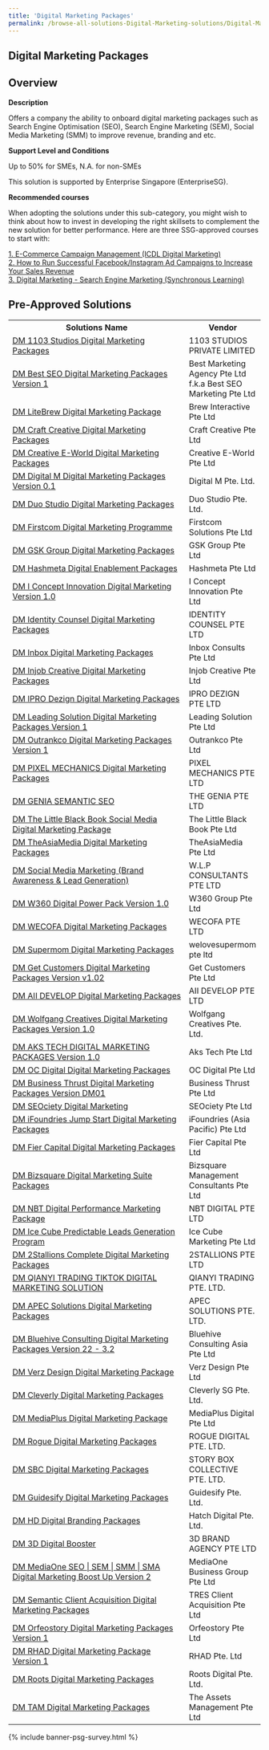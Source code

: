 ```yaml
---
title: 'Digital Marketing Packages'
permalink: /browse-all-solutions-Digital-Marketing-solutions/Digital-Marketing-Packages
---
```


## Digital Marketing Packages
## Overview

**Description**

Offers a company the ability to onboard digital marketing packages such as Search Engine Optimisation (SEO), Search Engine Marketing (SEM), Social Media Marketing (SMM) to improve revenue, branding and etc.

**Support Level and Conditions**

Up to 50% for SMEs, N.A. for non-SMEs

This solution is supported by Enterprise Singapore (EnterpriseSG).

**Recommended courses**

When adopting the solutions under this sub-category, you might wish to think about how to invest in developing the right skillsets to complement the new solution for better performance. Here are three SSG-approved courses to start with:

<a href='https://sfec.enterprisejobskills.gov.sg/Course_Internet/CourseDetail.aspx?CoursesReferenceNumber=TGS-2020505701'  target='_blank' rel='noopener'>1. E-Commerce Campaign Management (ICDL Digital Marketing) </a><br>
<a href='https://sfec.enterprisejobskills.gov.sg/Course_Internet/CourseDetail.aspx?CoursesReferenceNumber=TGS-2021007092'  target='_blank' rel='noopener'>2. How to Run Successful Facebook/Instagram Ad Campaigns to Increase Your Sales Revenue</a><br>
<a href='https://sfec.enterprisejobskills.gov.sg/Course_Internet/CourseDetail.aspx?CoursesReferenceNumber=TGS-2020501668'  target='_blank' rel='noopener'>3. Digital Marketing - Search Engine Marketing (Synchronous Learning)</a><br>

## Pre-Approved Solutions

<table>
<tr>
<th style='width: auto;'><b>Solutions Name</b></th>
<th style='width: 30%;'><b>Vendor</b></th>
</tr>
<tr>
<td><a href='/productivity-solutions-grant/solutionrepo/201716835N-DM-1103-Studos-Dgtl-Mrktng-Pkg' target='_blank'>DM 1103 Studios Digital Marketing Packages</a><br></td>
<td>1103 STUDIOS PRIVATE LIMITED</td>
</tr>
<tr>
<td><a href='/productivity-solutions-grant/solutionrepo/201936773M-DM-Bst-SEO-Dgtl-Mrktng-Pkg-v-1' target='_blank'>DM Best SEO Digital Marketing Packages Version 1</a><br></td>
<td>Best Marketing Agency Pte Ltd f.k.a Best SEO Marketing Pte Ltd</td>
</tr>
<tr>
<td><a href='/productivity-solutions-grant/solutionrepo/201705156N-DM-LtBrw-Dgtl-Mrktng-Pckg' target='_blank'>DM LiteBrew Digital Marketing Package</a><br></td>
<td>Brew Interactive Pte Ltd</td>
</tr>
<tr>
<td><a href='/productivity-solutions-grant/solutionrepo/201920974R-DM-Crft-Crtv-Dgtl-Mrktng-Pkg' target='_blank'>DM Craft Creative Digital Marketing Packages</a><br></td>
<td>Craft Creative Pte Ltd</td>
</tr>
<tr>
<td><a href='/productivity-solutions-grant/solutionrepo/200200017N-DM-Crtv-EWorld-Dgtl-Mrktng-Pkg' target='_blank'>DM Creative E-World Digital Marketing Packages</a><br></td>
<td>Creative E-World Pte Ltd</td>
</tr>
<tr>
<td><a href='/productivity-solutions-grant/solutionrepo/201900904K-DM-Dgtl-M-Dgtl-Mrktng-Pkg-v-0-1' target='_blank'>DM Digital M Digital Marketing Packages Version 0.1</a><br></td>
<td>Digital M Pte. Ltd.</td>
</tr>
<tr>
<td><a href='/productivity-solutions-grant/solutionrepo/201435362R-DM-Duo-Studo-Dgtl-Mrktng-Pkg' target='_blank'>DM Duo Studio Digital Marketing Packages</a><br></td>
<td>Duo Studio Pte. Ltd.</td>
</tr>
<tr>
<td><a href='/productivity-solutions-grant/solutionrepo/201119905W-DM-Frstcom-Dgtl-Mrktng-Progrmm' target='_blank'>DM Firstcom Digital Marketing Programme</a><br></td>
<td>Firstcom Solutions Pte Ltd</td>
</tr>
<tr>
<td><a href='/productivity-solutions-grant/solutionrepo/197903957E-DM-GSK-Group-Dgtl-Mrktng-Pkg' target='_blank'>DM GSK Group Digital Marketing Packages</a><br></td>
<td>GSK Group Pte Ltd</td>
</tr>
<tr>
<td><a href='/productivity-solutions-grant/solutionrepo/201213801E-DM-Hshmt-Dgtl-Enblmnt-Pkg' target='_blank'>DM Hashmeta Digital Enablement Packages</a><br></td>
<td>Hashmeta Pte Ltd</td>
</tr>
<tr>
<td><a href='/productivity-solutions-grant/solutionrepo/201215396N-DM-I-Concpt-Innovton-Dgtl-Mrktng-v-1-0' target='_blank'>DM I Concept Innovation Digital Marketing Version 1.0</a><br></td>
<td>I Concept Innovation Pte Ltd</td>
</tr>
<tr>
<td><a href='/productivity-solutions-grant/solutionrepo/200715471C-DM-Idntty-Counsl-Dgtl-Mrktng-Pkg' target='_blank'>DM Identity Counsel Digital Marketing Packages</a><br></td>
<td>IDENTITY COUNSEL PTE LTD</td>
</tr>
<tr>
<td><a href='/productivity-solutions-grant/solutionrepo/201933089Z-DM-Inbox-Dgtl-Mrktng-Pkg' target='_blank'>DM Inbox Digital Marketing Packages</a><br></td>
<td>Inbox Consults Pte Ltd</td>
</tr>
<tr>
<td><a href='/productivity-solutions-grant/solutionrepo/201940665G-DM-Injob-Crtv-Dgtl-Mrktng-Pkg' target='_blank'>DM Injob Creative Digital Marketing Packages</a><br></td>
<td>Injob Creative Pte Ltd</td>
</tr>
<tr>
<td><a href='/productivity-solutions-grant/solutionrepo/201529118Z-DM-IPRO-Dzgn-Dgtl-Mrktng-Pkg' target='_blank'>DM IPRO Dezign Digital Marketing Packages</a><br></td>
<td>IPRO DEZIGN PTE LTD</td>
</tr>
<tr>
<td><a href='/productivity-solutions-grant/solutionrepo/201531216Z-DM-Ldng-Soluton-Dgtl-Mrktng-Pkg-v-1' target='_blank'>DM Leading Solution Digital Marketing Packages Version 1</a><br></td>
<td>Leading Solution Pte Ltd</td>
</tr>
<tr>
<td><a href='/productivity-solutions-grant/solutionrepo/202008698H-DM-Outrnkco-Dgtl-Mrktng-Pkg-v-1' target='_blank'>DM Outrankco Digital Marketing Packages Version 1</a><br></td>
<td>Outrankco Pte Ltd</td>
</tr>
<tr>
<td><a href='/productivity-solutions-grant/solutionrepo/201840067W-DM-PIXEL-MECHANICS-Dgtl-Mrktng-Pkg' target='_blank'>DM PIXEL MECHANICS Digital Marketing Packages</a><br></td>
<td>PIXEL MECHANICS PTE LTD</td>
</tr>
<tr>
<td><a href='/productivity-solutions-grant/solutionrepo/201916250E-DM-GENIA-SEMANTIC-SEO' target='_blank'>DM GENIA SEMANTIC SEO</a><br></td>
<td>THE GENIA PTE LTD</td>
</tr>
<tr>
<td><a href='/productivity-solutions-grant/solutionrepo/200914055M-DM-Th-Lttl-Blck-Book-Socl-Md-Dgtl-Mrktng-Pckg' target='_blank'>DM The Little Black Book Social Media Digital Marketing Package</a><br></td>
<td>The Little Black Book Pte Ltd</td>
</tr>
<tr>
<td><a href='/productivity-solutions-grant/solutionrepo/200502591G-DM-ThAsMd-Dgtl-Mrktng-Pkg' target='_blank'>DM TheAsiaMedia Digital Marketing Packages</a><br></td>
<td>TheAsiaMedia Pte Ltd</td>
</tr>
<tr>
<td><a href='/productivity-solutions-grant/solutionrepo/201930699K-DM-Socl-Md-Mrktng-Brnd-Awrnss-&-Ld-Gnrton' target='_blank'>DM Social Media Marketing (Brand Awareness & Lead Generation)</a><br></td>
<td>W.L.P CONSULTANTS PTE LTD</td>
</tr>
<tr>
<td><a href='/productivity-solutions-grant/solutionrepo/201842642W-DM-W360-Dgtl-Powr-Pck-v-1-0' target='_blank'>DM W360 Digital Power Pack Version 1.0</a><br></td>
<td>W360 Group Pte Ltd</td>
</tr>
<tr>
<td><a href='/productivity-solutions-grant/solutionrepo/201834121D-DM-WECOFA-Dgtl-Mrktng-Pkg' target='_blank'>DM WECOFA Digital Marketing Packages</a><br></td>
<td>WECOFA PTE LTD</td>
</tr>
<tr>
<td><a href='/productivity-solutions-grant/solutionrepo/201202877E-DM-Suprmom-Dgtl-Mrktng-Pkg' target='_blank'>DM Supermom Digital Marketing Packages</a><br></td>
<td>welovesupermom pte ltd</td>
</tr>
<tr>
<td><a href='/productivity-solutions-grant/solutionrepo/202005828Z-DM-Gt-Customrs-Dgtl-Mrktng-Pkg-v-v1-02' target='_blank'>DM Get Customers Digital Marketing Packages Version v1.02</a><br></td>
<td>Get Customers Pte Ltd</td>
</tr>
<tr>
<td><a href='/productivity-solutions-grant/solutionrepo/201714598G-DM-AII-DEVELOP-Dgtl-Mrktng-Pkg' target='_blank'>DM AII DEVELOP Digital Marketing Packages</a><br></td>
<td>AII DEVELOP PTE LTD</td>
</tr>
<tr>
<td><a href='/productivity-solutions-grant/solutionrepo/202020389H-DM-Wolfgng-Crtvs-Dgtl-Mrktng-Pkg-v-1-0' target='_blank'>DM Wolfgang Creatives Digital Marketing Packages Version 1.0</a><br></td>
<td>Wolfgang Creatives Pte. Ltd.</td>
</tr>
<tr>
<td><a href='/productivity-solutions-grant/solutionrepo/201535836W-DM-AKS-TECH-DIGITAL-MARKETING-PACKAGES-v-1-0' target='_blank'>DM AKS TECH DIGITAL MARKETING PACKAGES Version 1.0</a><br></td>
<td>Aks Tech Pte Ltd</td>
</tr>
<tr>
<td><a href='/productivity-solutions-grant/solutionrepo/201222016W-DM-OC-Dgtl-Dgtl-Mrktng-Pkg' target='_blank'>DM OC Digital Digital Marketing Packages</a><br></td>
<td>OC Digital Pte Ltd</td>
</tr>
<tr>
<td><a href='/productivity-solutions-grant/solutionrepo/201410722E-DM-Busnss-Thrust-Dgtl-Mrktng-Pkg-v-DM01' target='_blank'>DM Business Thrust Digital Marketing Packages Version DM01</a><br></td>
<td>Business Thrust Pte Ltd</td>
</tr>
<tr>
<td><a href='/productivity-solutions-grant/solutionrepo/201605009E-DM-SEOcty-Dgtl-Mrktng' target='_blank'>DM SEOciety Digital Marketing</a><br></td>
<td>SEOciety Pte Ltd</td>
</tr>
<tr>
<td><a href='/productivity-solutions-grant/solutionrepo/200500323W-DM-Foundrs-Jump-Strt-Dgtl-Mrktng-Pkg' target='_blank'>DM iFoundries Jump Start Digital Marketing Packages</a><br></td>
<td>iFoundries (Asia Pacific) Pte Ltd</td>
</tr>
<tr>
<td><a href='/productivity-solutions-grant/solutionrepo/201800551Z-DM-Fr-Cptl-Dgtl-Mrktng-Pkg' target='_blank'>DM Fier Capital Digital Marketing Packages</a><br></td>
<td>Fier Capital Pte Ltd</td>
</tr>
<tr>
<td><a href='/productivity-solutions-grant/solutionrepo/201325568H-DM-Bzsqur-Dgtl-Mrktng-Sut-Pkg' target='_blank'>DM Bizsquare Digital Marketing Suite Packages</a><br></td>
<td>Bizsquare Management Consultants Pte Ltd</td>
</tr>
<tr>
<td><a href='/productivity-solutions-grant/solutionrepo/202016650R-DM-NBT-Dgtl-Prformnc-Mrktng-Pckg' target='_blank'>DM NBT Digital Performance Marketing Package</a><br></td>
<td>NBT DIGITAL PTE LTD</td>
</tr>
<tr>
<td><a href='/productivity-solutions-grant/solutionrepo/201808580W-DM-Ic-Cub-Prdctbl-Lds-Gnrton-Progrm' target='_blank'>DM Ice Cube Predictable Leads Generation Program</a><br></td>
<td>Ice Cube Marketing Pte Ltd</td>
</tr>
<tr>
<td><a href='/productivity-solutions-grant/solutionrepo/201529110M-DM-2Stllons-Complt-Dgtl-Mrktng-Pkg' target='_blank'>DM 2Stallions Complete Digital Marketing Packages</a><br></td>
<td>2STALLIONS PTE LTD</td>
</tr>
<tr>
<td><a href='/productivity-solutions-grant/solutionrepo/201832282M-DM-QIANYI-TRADING-TIKTOK-DIGITAL-MARKETING-SOLUTION' target='_blank'>DM QIANYI TRADING TIKTOK DIGITAL MARKETING SOLUTION</a><br></td>
<td>QIANYI TRADING PTE. LTD.</td>
</tr>
<tr>
<td><a href='/productivity-solutions-grant/solutionrepo/201713785N-DM-APEC-Solutons-Dgtl-Mrktng-Pkg' target='_blank'>DM APEC Solutions Digital Marketing Packages</a><br></td>
<td>APEC SOLUTIONS PTE. LTD.</td>
</tr>
<tr>
<td><a href='/productivity-solutions-grant/solutionrepo/202205403H-DM-Bluhv-Consultng-Dgtl-Mrktng-Pkg-v-22--3-2' target='_blank'>DM Bluehive Consulting Digital Marketing Packages Version 22 - 3.2</a><br></td>
<td>Bluehive Consulting Asia Pte Ltd</td>
</tr>
<tr>
<td><a href='/productivity-solutions-grant/solutionrepo/200908223H-DM-Vrz-Dsgn-Dgtl-Mrktng-Pckg' target='_blank'>DM Verz Design Digital Marketing Package</a><br></td>
<td>Verz Design Pte Ltd</td>
</tr>
<tr>
<td><a href='/productivity-solutions-grant/solutionrepo/201734623N-DM-Clvrly-Dgtl-Mrktng-Pkg' target='_blank'>DM Cleverly Digital Marketing Packages</a><br></td>
<td>Cleverly SG Pte. Ltd.</td>
</tr>
<tr>
<td><a href='/productivity-solutions-grant/solutionrepo/201329629H-DM-MdPlus-Dgtl-Mrktng-Pckg' target='_blank'>DM MediaPlus Digital Marketing Package</a><br></td>
<td>MediaPlus Digital Pte Ltd</td>
</tr>
<tr>
<td><a href='/productivity-solutions-grant/solutionrepo/201915397K-DM-Rogu-Dgtl-Mrktng-Pkg' target='_blank'>DM Rogue Digital Marketing Packages</a><br></td>
<td>ROGUE DIGITAL PTE. LTD.</td>
</tr>
<tr>
<td><a href='/productivity-solutions-grant/solutionrepo/201941618M-DM-SBC-Dgtl-Mrktng-Pkg' target='_blank'>DM SBC Digital Marketing Packages</a><br></td>
<td>STORY BOX COLLECTIVE PTE. LTD.</td>
</tr>
<tr>
<td><a href='/productivity-solutions-grant/solutionrepo/202012036D-DM-Gudsfy-Dgtl-Mrktng-Pkg' target='_blank'>DM Guidesify Digital Marketing Packages</a><br></td>
<td>Guidesify Pte. Ltd.</td>
</tr>
<tr>
<td><a href='/productivity-solutions-grant/solutionrepo/202113658W-DM-HD-Dgtl-Brndng-Pkg' target='_blank'>DM HD Digital Branding Packages</a><br></td>
<td>Hatch Digital Pte. Ltd.</td>
</tr>
<tr>
<td><a href='/productivity-solutions-grant/solutionrepo/201822015H-DM-3D-Dgtl-Boostr' target='_blank'>DM 3D Digital Booster</a><br></td>
<td>3D BRAND AGENCY PTE LTD</td>
</tr>
<tr>
<td><a href='/productivity-solutions-grant/solutionrepo/201322157W-DM-MdOn-SEO--SEM--SMM--SMA-Dgtl-Mrktng-Boost-Up-v-2' target='_blank'>DM MediaOne SEO | SEM | SMM | SMA Digital Marketing Boost Up Version 2</a><br></td>
<td>MediaOne Business Group Pte Ltd</td>
</tr>
<tr>
<td><a href='/productivity-solutions-grant/solutionrepo/202136883R-DM-Smntc-Clnt-Acquston-Dgtl-Mrktng-Pkg' target='_blank'>DM Semantic Client Acquisition Digital Marketing Packages</a><br></td>
<td>TRES Client Acquisition Pte Ltd</td>
</tr>
<tr>
<td><a href='/productivity-solutions-grant/solutionrepo/201135968W-DM-Orfostory-Dgtl-Mrktng-Pkg-v-1' target='_blank'>DM Orfeostory Digital Marketing Packages Version 1</a><br></td>
<td>Orfeostory Pte Ltd </td>
</tr>
<tr>
<td><a href='/productivity-solutions-grant/solutionrepo/201718726K-DM-RHAD-Dgtl-Mrktng-Pckg-v-1' target='_blank'>DM RHAD Digital Marketing Package Version 1</a><br></td>
<td>RHAD Pte. Ltd</td>
</tr>
<tr>
<td><a href='/productivity-solutions-grant/solutionrepo/201610836D-DM-Roots-Dgtl-Mrktng-Pkg' target='_blank'>DM Roots Digital Marketing Packages</a><br></td>
<td>Roots Digital Pte. Ltd.</td>
</tr>
<tr>
<td><a href='/productivity-solutions-grant/solutionrepo/201511102M-DM-TAM-Dgtl-Mrktng-Pkg' target='_blank'>DM TAM Digital Marketing Packages</a><br></td>
<td>The Assets Management Pte Ltd</td>
</tr>
</table>

{% include banner-psg-survey.html %}
